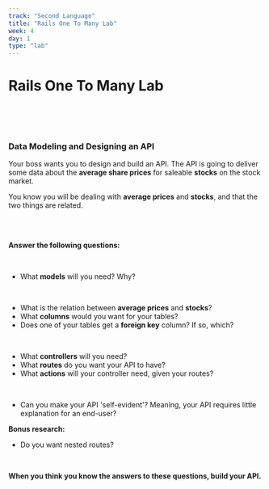 ```yaml
---
track: "Second Language"
title: "Rails One To Many Lab"
week: 4
day: 1
type: "lab"
---
```


# Rails One To Many Lab

<br>
<br>
<br>


### Data Modeling and Designing an API

Your boss wants you to design and build an API. The API is going to deliver some data about the **average share prices** for saleable **stocks** on the stock market.

You know you will be dealing with **average prices** and **stocks**, and that the two things are related.

<br>
<br>

**Answer the following questions:**

<br>

* What **models** will you need? Why?

<br>

* What is the relation between **average prices** and **stocks**?
* What **columns** would you want for your tables?
* Does one of your tables get a **foreign key** column? If so, which?

<br>

* What **controllers** will you need?
* What **routes** do you want your API to have?
* What **actions** will your controller need, given your routes?

<br>

* Can you make your API 'self-evident'? Meaning, your API requires little explanation for an end-user?

**Bonus research:**

* Do you want nested routes?
<br>

**When you think you know the answers to these questions, build your API.**